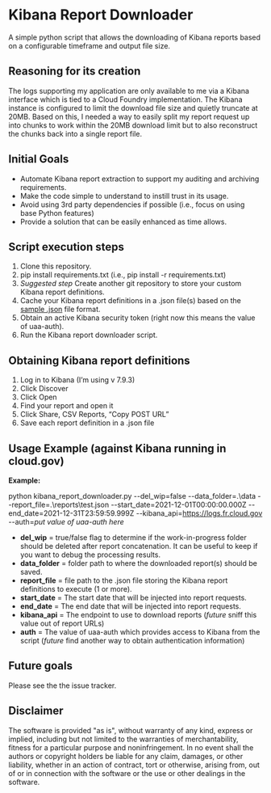 # Kibana Report Downloader
A simple python script that allows the downloading of Kibana reports based on a configurable timeframe and output file size.

## Reasoning for its creation

The logs supporting my application are only available to me via a Kibana interface which is tied to a Cloud Foundry implementation. The Kibana instance is configured to limit the download file size and quietly truncate at 20MB. Based on this, I needed a way to easily split my report request up into chunks to work within the 20MB download limit but to also reconstruct the chunks back into a single report file.

## Initial Goals

 - Automate Kibana report extraction to support my auditing and archiving requirements.
 - Make the code simple to understand to instill trust in its usage.
 - Avoid using 3rd party dependencies if possible (i.e., focus on using base Python features)
 - Provide a solution that can be easily enhanced as time allows.

## Script execution steps

 1. Clone this repository.
 2. pip install requirements.txt (i.e., pip install -r requirements.txt)
 3. *Suggested step* Create another git repository to store your custom Kibana report definitions.
 4.  Cache your Kibana report definitions in a .json file(s) based on the [sample .json](/docs/sample_report.json) file format.
 5. Obtain an active Kibana security token (right now this means the value of uaa-auth).
 6. Run the Kibana report downloader script.

## Obtaining Kibana report definitions

1.	Log in to Kibana (I’m using v 7.9.3)
2.	Click Discover
3.	Click Open
4.	Find your report and open it
5.	Click Share, CSV Reports, “Copy POST URL”
6.	Save each report definition in a .json file

## Usage Example (against Kibana running in cloud.gov)

**Example:** 

python kibana_report_downloader.py --del_wip=false --data_folder=.\data --report_file=.\reports\test.json --start_date=2021-12-01T00:00:00.000Z --end_date=2021-12-31T23:59:59.999Z --kibana_api=https://logs.fr.cloud.gov --auth=*put value of uaa-auth here*

 - **del_wip** = true/false flag to determine if the work-in-progress folder should be deleted after report concatenation. It can be useful to keep if you want to debug the processing results.
 - **data_folder** = folder path to where the downloaded report(s) should be saved. 
 - **report_file** = file path to the .json file storing the Kibana report definitions to execute (1 or more).
 - **start_date** = The start date that will be injected into report requests.
 - **end_date** = The end date that will be injected into report requests.
 - **kibana_api** = The endpoint to use to download reports (*future* sniff this value out of report URLs)
 - **auth** = The value of uaa-auth which provides access to Kibana from the script (*future* find another way to obtain authentication information)

## Future goals

Please see the the issue tracker.

## Disclaimer

The software is provided "as is", without warranty of any kind, express or implied, including but not limited to the warranties of merchantability, fitness for a particular purpose and noninfringement. In no event shall the authors or copyright holders be liable for any claim, damages, or other liability, whether in an action of contract, tort or otherwise, arising from, out of or in connection with the software or the use or other dealings in the software.